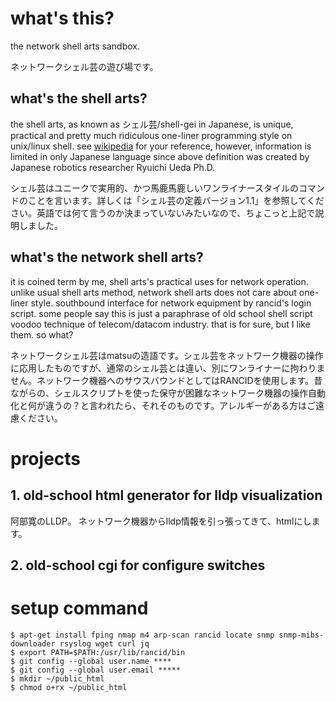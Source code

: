 # what's this?

the network shell arts sandbox.

ネットワークシェル芸の遊び場です。

## what's the shell arts?

the shell arts, as known as シェル芸/shell-gei in Japanese, is unique, practical and pretty much ridiculous one-liner programming style on unix/linux shell. see [wikipedia](https://ja.wikipedia.org/wiki/USP%E5%8F%8B%E3%81%AE%E4%BC%9A#%E3%82%B7%E3%82%A7%E3%83%AB%E8%8A%B8) for your reference, however, information is limited in only Japanese language since above definition was created by Japanese robotics researcher Ryuichi Ueda Ph.D.

シェル芸はユニークで実用的、かつ馬鹿馬鹿しいワンライナースタイルのコマンドのことを言います。詳しくは「シェル芸の定義バージョン1.1」を参照してください。英語では何て言うのか決まっていないみたいなので、ちょこっと上記で説明しました。

## what's the network shell arts?

it is coined term by me, shell arts's practical uses for network operation. unlike usual shell arts method, network shell arts does not care about one-liner style. southbound interface for network equipment by rancid's login script. some people say this is just a paraphrase of old school shell script voodoo technique of telecom/datacom industry. that is for sure, but I like them. so what?

ネットワークシェル芸はmatsuの造語です。シェル芸をネットワーク機器の操作に応用したものですが、通常のシェル芸とは違い、別にワンライナーに拘わりません。ネットワーク機器へのサウスバウンドとしてはRANCIDを使用します。昔ながらの、シェルスクリプトを使った保守が困難なネットワーク機器の操作自動化と何が違うの？と言われたら、それそのものです。アレルギーがある方はご遠慮ください。

# projects

## 1. old-school html generator for lldp visualization

阿部寛のLLDP。
ネットワーク機器からlldp情報を引っ張ってきて、htmlにします。

## 2. old-school cgi for configure switches

# setup command

```
$ apt-get install fping nmap m4 arp-scan rancid locate snmp snmp-mibs-downloader rsyslog wget curl jq
$ export PATH=$PATH:/usr/lib/rancid/bin
$ git config --global user.name ****
$ git config --global user.email *****
$ mkdir ~/public_html
$ chmod o+rx ~/public_html
```